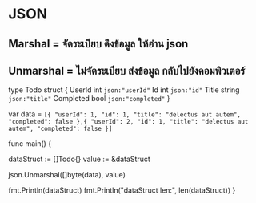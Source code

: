 # JSON

## Marshal = จัดระเบียบ ดึงข้อมูล ให้อ่าน json

## Unmarshal = ไม่จัดระเบียบ ส่งข้อมูล กลับไปยังคอมพิวเตอร์

type Todo struct {
UserId int `json:"userId"`
Id int `json:"id"`
Title string `json:"title"`
Completed bool `json:"completed"`
}

var data = `[{
 "userId": 1,
 "id": 1,
 "title": "delectus aut autem",
 "completed": false
},{
 "userId": 2,
 "id": 1,
 "title": "delectus aut autem",
 "completed": false
}]`

func main() {

dataStruct := []Todo{}
value := &dataStruct

json.Unmarshal([]byte(data), value)

fmt.Println(dataStruct)
fmt.Println("dataStruct len:", len(dataStruct))
}
